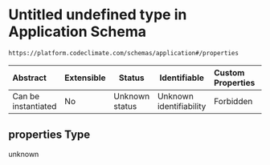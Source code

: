 # Untitled undefined type in Application Schema

```txt
https://platform.codeclimate.com/schemas/application#/properties
```




| Abstract            | Extensible | Status         | Identifiable            | Custom Properties | Additional Properties | Access Restrictions | Defined In                                                                                     |
| :------------------ | ---------- | -------------- | ----------------------- | :---------------- | --------------------- | ------------------- | ---------------------------------------------------------------------------------------------- |
| Can be instantiated | No         | Unknown status | Unknown identifiability | Forbidden         | Allowed               | none                | [Application.schema.json\*](../../spec/schemas/Application.schema.json "open original schema") |

## properties Type

unknown
